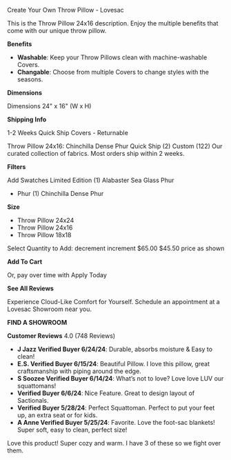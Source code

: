 Create Your Own Throw Pillow - Lovesac

This is the Throw Pillow 24x16 description. Enjoy the multiple benefits that come with our unique throw pillow. 

**Benefits**

- **Washable**: Keep your Throw Pillows clean with machine-washable Covers.
- **Changable**: Choose from multiple Covers to change styles with the seasons.

**Dimensions**

Dimensions 24" x 16" (W x H)

**Shipping Info**

1-2 Weeks Quick Ship Covers - Returnable

Throw Pillow 24x16: Chinchilla Dense Phur Quick Ship (2) Custom (122) Our curated collection of fabrics. Most orders ship within 2 weeks.

**Filters**

Add Swatches Limited Edition (1) Alabaster Sea Glass Phur

- Phur (1) Chinchilla Dense Phur

**Size**

- Throw Pillow 24x24
- Throw Pillow 24x16
- Throw Pillow 18x18

Select Quantity to Add: decrement increment $65.00 $45.50 price as shown

**Add To Cart**

Or, pay over time with Apply Today

**See All Reviews**

Experience Cloud-Like Comfort for Yourself. Schedule an appointment at a Lovesac Showroom near you.

**FIND A SHOWROOM**

**Customer Reviews** 4.0 (748 Reviews)

- **J Jazz Verified Buyer 6/24/24**: Durable, absorbs moisture & Easy to clean!
- **E.S. Verified Buyer 6/15/24**: Beautiful Pillow. I love this pillow, great craftsmanship with piping around the edge.
- **S Soozee Verified Buyer 6/14/24**: What’s not to love? Love love LUV our squattomans!
- **Verified Buyer 6/6/24**: Nice Feature. Great to design layout of Sactionals.
- **Verified Buyer 5/28/24**: Perfect Squattoman. Perfect to put your feet up, an extra seat or for kids.
- **A Anne Verified Buyer 5/25/24**: Favorite. Love the foot-sac blankets! Super soft, easy to clean, perfect size!

Love this product! Super cozy and warm. I have 3 of these so we fight over them.